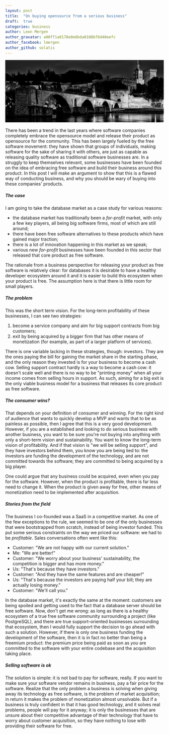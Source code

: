 ```yaml
---
layout: post
title:  "On buying opensource from a serious business"
draft:  true
categories: business
author: Leon Mergen
author_gravatar: a00ff1a0178e0e6bda0108bf6d40eefc
author_facebook: lmergen
author_github: solatis
---
```


![Building bridges](/images/posts/blog2.jpg)

There has been a trend in the last years where software companies completely embrace the opensource model and release their product as opensource for the community. This has been largely fueled by the free software movement: they have shown that groups of individuals, making software for the sake of sharing it with others, are just as capable as releasing quality software as traditional software businesses are. In a struggly to keep themselves relevant, some businesses have been founded on the idea of embracing free software and build their business around this product. In this post I will make an argument to show that this is a flawed way of conducting business, and why you should be wary of buying into these companies' products.

##### The case

I am going to take the database market as a case study for various reasons:

* the database market has traditionally been a *for-profit* market, with only a few key players, all being big software firms, most of which are still around;
* there have been free software alternatives to these products which have gained major traction;
* there is a lot of innovation happening in this market as we speak;
* various new *for-profit* businesses have been founded in this sector that released that core product as free software.

The rationale from a business perspective for releasing your product as free software is relatively clear: for databases it is desirable to have a healthy developer ecosystem around it and it is easier to build this ecosystem when your product is free. The assumption here is that there is little room for small players.

##### The problem

This was the short term vision. For the long-term profitability of these businesses, I can see two strategies:

1. become a service company and aim for big support contracts from big customers;
2. exit by being acquired by a bigger firm that has other means of monetization (for example, as part of a larger platform of services).

There is one variable lacking in these strategies, though: investors. They are the ones paying the bill for gaining the market share in the starting phase, and the only reason they invested is for your business to become a cash cow. Selling support contract hardly is a way to become a cash cow: it doesn't scale well and there is no way to be "printing money" when all your income comes from selling hours in support. As such, aiming for a big exit is the only viable business model for a business that releases its core product as free software.

##### The consumer wins?

That depends on your definition of consumer and winning. For the right kind of audience that wants to quickly develop a MVP and wants that to be as painless as possible, then I agree that this is a very good development. However, if you are a established and looking to do serious business with another business, you want to be sure you're not buying into anything with only a short-term vision and sustainability. You want to know the long-term vision of profitability. And if that vision is "we will be selling support", and they have investors behind them, you know you are being lied to: the investors are funding the development of the technology, and are not committed towards the software; they are committed to being acquired by a big player.

One could argue that any business could be acquired, even when you pay for the software. However, when the product is profitable, there is far less need to change it. When the product is given away for free, other means of monetization need to be implemented after acquisition.

##### Stories from the field

The business I co-founded was a SaaS in a competitive market. As one of the few exceptions to the rule, we seemed to be one of the only businesses that were bootstrapped from scratch, instead of being investor funded. This put some serious constraints on the way we priced our software: we had to be *profitable*. Sales conversations often went like this:

- Customer: "We are not happy with our current solution."
- Me: "We are better!"
- Customer: "We worry about your business' sustainability, the competition is bigger and has more money."
- Us: "That's because they have investors."
- Customer: "And they have the same features and are cheaper!"
- Us: "That's because the investors are paying half your bill; they are actually losing money."
- Customer: "We'll call you."

In the database market, it's exactly the same at the moment: customers are being spoiled and getting used to the fact that a database server should be free software. Now, don't get me wrong: as long as there is a healthy ecosystem of a true free software community surrounding a project (like PostgreSQL), and there are true support-oriented businesses surrounding that ecosystem, then I would fully support the decision to go ahead with such a solution. However, if there is only one business funding the development of the software, then it is in fact no better than being a freemium product: the premium price being paid as soon as *you* are committed to the software with your entire codebase and the acquisition taking place.

##### Selling software is ok

The solution is simple: it is not bad to pay for software, really. If you want to make sure your software vendor remains in business, pay a fair price for the software. Realize that the only problem a business is solving when giving away its technology as free software, is the problem of market acquisition; in return it makes the problem of monetization almost unsolvable. But if a business is truly confident in that it has good technology, and it solves real problems, people will pay for it anyway; it is only the businesses that are unsure about their competitive advantage of their technology that have to worry about customer acquisition, so they have nothing to lose with providing their software for free.
